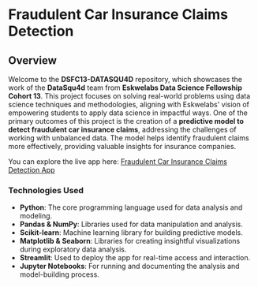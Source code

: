 # Fraudulent Car Insurance Claims Detection

## Overview

Welcome to the **DSFC13-DATASQU4D** repository, which showcases the work of the **DataSqu4d** team from **Eskwelabs Data Science Fellowship Cohort 13**. This project focuses on solving real-world problems using data science techniques and methodologies, aligning with Eskwelabs' vision of empowering students to apply data science in impactful ways. One of the primary outcomes of this project is the creation of a **predictive model to detect fraudulent car insurance claims**, addressing the challenges of working with unbalanced data. The model helps identify fraudulent claims more effectively, providing valuable insights for insurance companies.

You can explore the live app here: [Fraudulent Car Insurance Claims Detection App](https://carinsurancefrauddetection.streamlit.app/)

### Technologies Used

- **Python**: The core programming language used for data analysis and modeling.
- **Pandas & NumPy**: Libraries used for data manipulation and analysis.
- **Scikit-learn**: Machine learning library for building predictive models.
- **Matplotlib & Seaborn**: Libraries for creating insightful visualizations during exploratory data analysis.
- **Streamlit**: Used to deploy the app for real-time access and interaction.
- **Jupyter Notebooks**: For running and documenting the analysis and model-building process.
